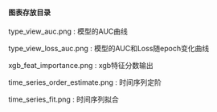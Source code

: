 ﻿#### 图表存放目录

type_view_auc.png : 模型的AUC曲线

type_view_loss_auc.png : 模型的AUC和Loss随epoch变化曲线

xgb_feat_importance.png : xgb特征分数输出

time_series_order_estimate.png : 时间序列定阶

time_series_fit.png : 时间序列拟合